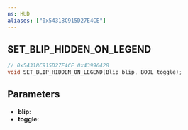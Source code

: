 ```yaml
---
ns: HUD
aliases: ["0x54318C915D27E4CE"]
---
```

## SET_BLIP_HIDDEN_ON_LEGEND

```c
// 0x54318C915D27E4CE 0x43996428
void SET_BLIP_HIDDEN_ON_LEGEND(Blip blip, BOOL toggle);
```


## Parameters
* **blip**: 
* **toggle**: 

